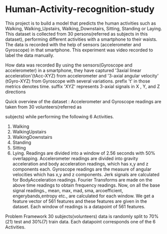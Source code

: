 # Human-Activity-recognition-study

This project is to build a model that predicts the human activities such as Walking, Walking_Upstairs, Walking_Downstairs, Sitting, Standing or Laying.
This dataset is collected from 30 persons(referred as subjects in this dataset), performing different activities with a smartphone to their waists. The data is recorded with the help of sensors (accelerometer and Gyroscope) in that smartphone. This experiment was video recorded to label the data manually.


How data was recorded
By using the sensors(Gyroscope and accelerometer) in a smartphone, they have captured '3axial linear acceleration'(tAcc-XYZ) from accelerometer and '3-axial angular velocity' (tGyro-XYZ) from Gyroscope with several variations.
prefix 't' in those metrics denotes time.
suffix 'XYZ' represents 3-axial signals in X , Y, and Z directions

Quick overview of the dataset :
Accelerometer and Gyroscope readings are taken from 30 volunteers(referred as

subjects) while performing the following 6 Activities.
1. Walking 
2. WalkingUpstairs 
3. WalkingDownstairs 
4. Standing 
5. Sitting 
6. Lying.
Readings are divided into a window of 2.56 seconds with 50% overlapping. Accelerometer readings are divided into gravity acceleration and body acceleration readings, which has x,y and z components each. 
Gyroscope readings are the measure of angular velocities which has x,y and z components. 
Jerk signals are calculated for BodyAcceleration readings. 
Fourier Transforms are made on the above time readings to obtain frequency readings. 
Now, on all the base signal readings., mean, max, mad, sma, arcoefficient, engerybands,entropy etc., are calculated for each window. 
We get a feature vector of 561 features and these features are given in the dataset. 
Each window of readings is a datapoint of 561 features.

Problem Framework 
30 subjects(volunteers) data is randomly split to 70%(21) test and 30%(7) train data. 
Each datapoint corresponds one of the 6 Activities.
